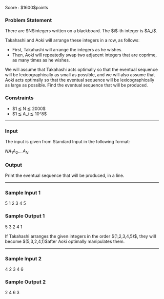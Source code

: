 
<div>

<span>

<span>

<p>
Score : $1600$points
</p>

<div>

<section>

### **Problem Statement**

<p>
There are $N$integers written on a blackboard. The $i$-th integer is $A_i$.
</p>

<p>
Takahashi and Aoki will arrange these integers in a row, as follows:
</p>

<ul>

<li>
First, Takahashi will arrange the integers as he wishes.
</li>

<li>
Then, Aoki will repeatedly swap two adjacent integers that are coprime, as many times as he wishes.
</li>

</ul>

<p>
We will assume that Takahashi acts optimally so that the eventual sequence will be lexicographically as small as possible, and we will also assume that Aoki acts optimally so that the eventual sequence will be lexicographically as large as possible.
Find the eventual sequence that will be produced.
</p>

</section>

</div>

<div>

<section>

### **Constraints**

<ul>

<li>
$1 ≦ N ≦ 2000$
</li>

<li>
$1 ≦ A_i ≦ 10^8$
</li>

</ul>

</section>

</div>

---

<div>

<div>

<section>

### **Input**

<p>
The input is given from Standard Input in the following format:
</p>

<div>

$N$$A_1$$A_2$… $A_N$
</div>

</section>

</div>

<div>

<section>

### **Output**

<p>
Print the eventual sequence that will be produced, in a line.
</p>

</section>

</div>

</div>

---

<div>

<section>

### **Sample Input 1**

<div>

5
1 2 3 4 5

</div>

</section>

</div>

<div>

<section>

### **Sample Output 1**

<div>

5 3 2 4 1

</div>

<p>
If Takahashi arranges the given integers in the order $(1,2,3,4,5)$, they will become $(5,3,2,4,1)$after Aoki optimally manipulates them.
</p>

</section>

</div>

---

<div>

<section>

### **Sample Input 2**

<div>

4
2 3 4 6

</div>

</section>

</div>

<div>

<section>

### **Sample Output 2**

<div>

2 4 6 3

</div>

</section>

</div>

</span>

</span>

</div>
